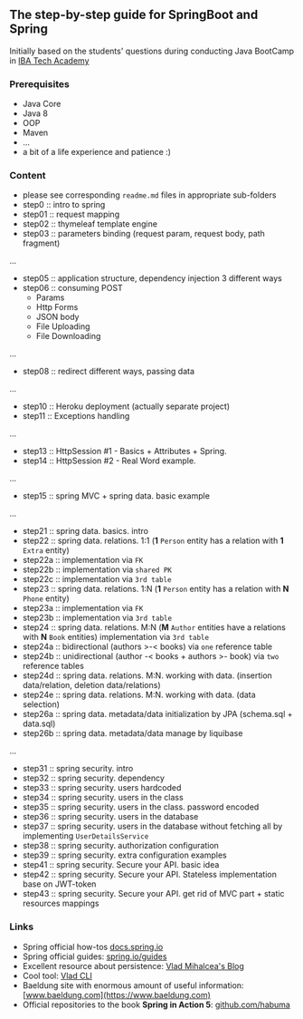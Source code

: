 ## The step-by-step guide for SpringBoot and Spring 

Initially based on the students' questions during conducting Java BootCamp in [IBA Tech Academy](https://ibatech.az/en/#about)

### Prerequisites

- Java Core
- Java 8
- OOP
- Maven
- ...
- a bit of a life experience and patience :)

### Content

- please see corresponding `readme.md` files in appropriate sub-folders
- step0 :: intro to spring
- step01 :: request mapping
- step02 :: thymeleaf template engine
- step03 :: parameters binding (request param, request body, path fragment)

...

- step05 :: application structure, dependency injection 3 different ways
- step06 :: consuming POST
  - Params
  - Http Forms
  - JSON body
  - File Uploading
  - File Downloading
  
...

- step08 :: redirect different ways, passing data

...

- step10 :: Heroku deployment (actually separate project)
- step11 :: Exceptions handling

...

- step13 :: HttpSession #1 - Basics + Attributes + Spring.
- step14 :: HttpSession #2 - Real Word example.

...

- step15 :: spring MVC + spring data. basic example

...

- step21 :: spring data. basics. intro
- step22 :: spring data. relations. 1:1 (**1** `Person` entity has a relation with **1** `Extra` entity)
- step22a :: implementation via `FK`
- step22b :: implementation via `shared PK`
- step22c :: implementation via `3rd table`
- step23 :: spring data. relations. 1:N (**1** `Person` entity has a relation with **N** `Phone` entity)
- step23a :: implementation via `FK`
- step23b :: implementation via `3rd table`
- step24 :: spring data. relations. M:N (**M** `Author` entities have a relations with **N** `Book` entities)
implementation via `3rd table`
- step24a :: bidirectional (authors >-< books) via `one` reference table
- step24b :: unidirectional (author -< books + authors >- book) via `two` reference tables
- step24d :: spring data. relations. M:N. working with data. (insertion data/relation, deletion data/relations)
- step24e :: spring data. relations. M:N. working with data. (data selection)
- step26a :: spring data. metadata/data initialization by JPA (schema.sql + data.sql)
- step26b :: spring data. metadata/data manage by liquibase

...

- step31 :: spring security. intro 
- step32 :: spring security. dependency
- step33 :: spring security. users hardcoded
- step34 :: spring security. users in the class
- step35 :: spring security. users in the class. password encoded
- step36 :: spring security. users in the database
- step37 :: spring security. users in the database without fetching all by implementing `UserDetailsService`
- step38 :: spring security. authorization configuration
- step39 :: spring security. extra configuration examples
- step41 :: spring security. Secure your API. basic idea
- step42 :: spring security. Secure your API. Stateless implementation base on JWT-token
- step43 :: spring security. Secure your API. get rid of MVC part + static resources mappings

### Links

- Spring official how-tos [docs.spring.io](https://docs.spring.io/spring-boot/docs/current/reference/html/howto.html#howto-execute-liquibase-database-migrations-on-startup)
- Spring official guides: [spring.io/guides](https://spring.io/guides)
- Excellent resource about persistence: [Vlad Mihalcea's Blog](https://vladmihalcea.com/postgresql-serial-column-hibernate-identity/)
- Cool tool: [Vlad CLI](https://maciejwalkowiak.com/blog/how-i-built-vlad-cli/)
- Baeldung site with enormous amount of useful information: [www.baeldung.com](https://www.baeldung.com)
- Official repositories to the book **Spring in Action 5**: [github.com/habuma](https://github.com/habuma/spring-in-action-5-samples.git)
